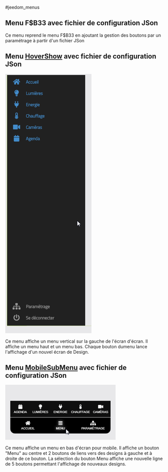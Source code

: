 #jeedom_menus

## Menu F$B33 avec fichier de configuration JSon

Ce menu reprend le menu F$B33 en ajoutant la gestion des boutons par un paramétrage à partir d'un fichier JSon

## Menu [HoverShow](./menuHoverShow) avec fichier de configuration JSon

![Menu HoverShow](./menuHoverShow/doc/images/menuOuvert.png)

Ce menu affiche un menu vertical sur la gauche de l'écran d'écran. Il affiche un menu haut et un menu bas. Chaque bouton dumenu lance l'affichage d'un nouvel écran de Design.

## Menu [MobileSubMenu](./menuMobileSubMenu) avec fichier de configuration JSon
![Menu HoverShow](./menuMobileSubMenu/doc/images/menuOuvert.png)

Ce menu affiche un menu en bas d'écran pour mobile. Il affiche un bouton "Menu" au centre et 2 boutons de liens vers des designs à gauche et à droite de ce bouton. La sélection du bouton Menu affiche une nouvelle ligne de 5 boutons permettant l'affichage de nouveaux designs.
